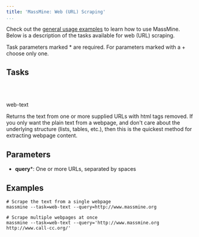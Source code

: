 ```yaml
---
title: 'MassMine: Web (URL) Scraping'
...
```

Check out the [general usage examples](/docs/config.html) to learn how to use MassMine. Below is a description of the tasks available for web (URL) scraping.

Task parameters marked * are required. For parameters marked with a + choose only one.

## Tasks

<br></br>
<div class="task">web-text</div>

Returns the text from one or more supplied URLs with html tags removed. If you only want the plain text from a webpage, and don't care about the underlying structure (lists, tables, etc.), then this is the quickest method for extracting webpage content.

## Parameters

- **query***: One or more URLs, separated by spaces

## Examples

    # Scrape the text from a single webpage
    massmine --task=web-text --query=http://www.massmine.org

    # Scrape multiple webpages at once
	massmine --task=web-text --query='http://www.massmine.org http://www.call-cc.org/'
